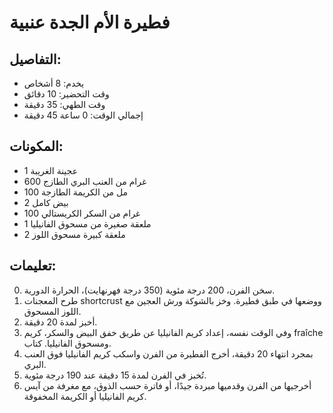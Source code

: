 # فطيرة الأم الجدة عنبية

## التفاصيل:
* يخدم: 8 أشخاص
* وقت التحضير: 10 دقائق
* وقت الطهي: 35 دقيقة
* إجمالي الوقت: 0 ساعة 45 دقيقة

## المكونات:
* 1 عجينة الغريبة
* 600 غرام من العنب البري الطازج
* 100 مل من الكريمة الطازجة
* 2 بيض كامل
* 100 غرام من السكر الكريستالي
* 1 ملعقة صغيرة من مسحوق الفانيليا
* 2 ملعقة كبيرة مسحوق اللوز

## تعليمات:
0. سخن الفرن، 200 درجة مئوية (350 درجة فهرنهايت)، الحرارة الدورية.
1. طرح المعجنات shortcrust ووضعها في طبق فطيرة. وخز بالشوكة ورش العجين مع اللوز المسحوق.
2. أخبز لمدة 20 دقيقة.
3. وفي الوقت نفسه، إعداد كريم الفانيليا عن طريق خفق البيض والسكر، كريم fraîche ومسحوق الفانيليا. كتاب.
4. بمجرد انتهاء 20 دقيقة، أخرج الفطيرة من الفرن واسكب كريم الفانيليا فوق العنب البري.
5. تُخبز في الفرن لمدة 15 دقيقة عند 190 درجة مئوية.
6. أخرجيها من الفرن وقدميها مبردة جيدًا، أو فاترة حسب الذوق، مع مغرفة من آيس كريم الفانيليا أو الكريمة المخفوقة.
